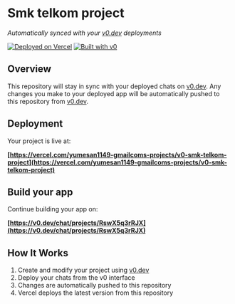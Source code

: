 # Smk telkom project

*Automatically synced with your [v0.dev](https://v0.dev) deployments*

[![Deployed on Vercel](https://img.shields.io/badge/Deployed%20on-Vercel-black?style=for-the-badge&logo=vercel)](https://vercel.com/yumesan1149-gmailcoms-projects/v0-smk-telkom-project)
[![Built with v0](https://img.shields.io/badge/Built%20with-v0.dev-black?style=for-the-badge)](https://v0.dev/chat/projects/RswX5q3rRJX)

## Overview

This repository will stay in sync with your deployed chats on [v0.dev](https://v0.dev).
Any changes you make to your deployed app will be automatically pushed to this repository from [v0.dev](https://v0.dev).

## Deployment

Your project is live at:

**[https://vercel.com/yumesan1149-gmailcoms-projects/v0-smk-telkom-project](https://vercel.com/yumesan1149-gmailcoms-projects/v0-smk-telkom-project)**

## Build your app

Continue building your app on:

**[https://v0.dev/chat/projects/RswX5q3rRJX](https://v0.dev/chat/projects/RswX5q3rRJX)**

## How It Works

1. Create and modify your project using [v0.dev](https://v0.dev)
2. Deploy your chats from the v0 interface
3. Changes are automatically pushed to this repository
4. Vercel deploys the latest version from this repository